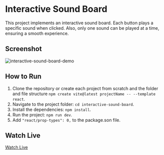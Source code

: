 # Interactive Sound Board

This project implements an interactive sound board. Each button plays a specific sound when clicked. Also, only one sound can be played at a time, ensuring a smooth experience.

## Screenshot

![interactive-sound-board-demo](./interactive-sound-board-demo.gif)

## How to Run

1. Clone the repository or create each project from scratch and the folder and file structure `npm create vite@latest projectName -- --template react`.
2. Navigate to the project folder: `cd interactive-sound-board`.
3. Install the dependencies: `npm install`.
4. Run the project: `npm run dev`.
5. Add `"react/prop-types": 0,` to the package.son file.

## Watch Live

[Watch Live](https://interactive-sound-board.vercel.app/)
